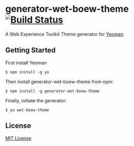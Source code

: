 # generator-wet-boew-theme [![Build Status](https://secure.travis-ci.org/wet-boew/generator-wet-boew-theme.png?branch=master)](https://travis-ci.org/wet-boew/generator-wet-boew-theme)

A Web Experience Toolkit Theme generator for [Yeoman](http://yeoman.io).


## Getting Started

First install Yeoman

```
$ npm install -g yo
```

Then install generator-wet-boew-theme from npm:

```
$ npm install -g generator-wet-boew-theme
```

Finally, initiate the generator:

```
$ yo wet-boew-theme
```

## License

[MIT License](http://en.wikipedia.org/wiki/MIT_License)
